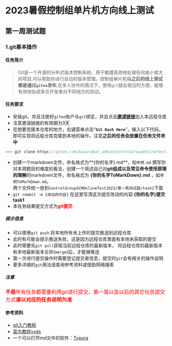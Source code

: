 # 2023暑假控制组单片机方向线上测试

## 第一周测试题

### 1.git基本操作

#### 任务简介

> Git是一个开源的分布式版本控制系统，用于敏捷高效地处理任何或小或大的项目,可以帮助你进行自动的版本管理。控制组单片机端**之后的线上测试都是通过`gitee`发布**,在多人协作的情况下，使用`git`就会相当的方便，能够有效地协调多位开发者对不同地方的改动。

#### 任务要求

- 安装git，并且注册好`gitee`账户与`git`绑定，并且点击[**邀请链接**]((https://gitee.com/buaarobot_admin/ControlGroupOnlineTest2023/invite_link?invite=a52b4b8233cdc27b4908272c9dc1ff6e99e49af97d700d63b7993663152babc580fd2afce6134a2c03eac9232b9ccfc5))加入本远程仓库
- 注意邀请链接的有效期为3天
- 在想要克隆本仓库的地方，右键菜单点击“**`Git Bash Here`**”，输入以下代码，即可实现将远程仓库克隆到本地的操作，注意**之后的任务会放置在任务文件夹中**

```c
>>> git clone https://gitee.com/buaarobot_admin/ControlGroupOnlineTest2023.git
```

- 创建一个markdown文件，命名格式为**{你的名字}.md**，如`李明.md`  撰写你对本周题目的难度的看法，创建一个简述自己对**git组成以及常见命令使用原理的理解**的markdown文件，命名格式为 **{你的名字ToMarkDown}.md** ，如`李明ToMarkDown.md`。  
  两个文件统一放到`ControlGroupSCMOnlineTest2023/第一周测试题/task1`下面  
- `git commit -m {改动的内容}` 在这里写清这次提交改动的内容:**{你的名字}提交task1**   
- 本任务结果提交方式为<font color='red'>**git提交**</font>   

##### 提示信息

- 可以使用`git push` 将本地所有未上传的提交推送到远程仓库
- 此时有可能会提示推送失败，这是因为远程仓库里面有本地未获取的提交
- 此时需要先`git pull`获取当前远程仓库的最新版本， 将远程仓库的最新版本和本地最新版本合并(`merge`)后，才能够推送 
- 第一次进行提交操作时需要登记提交者信息，提交时`git`会有相关的操作说明
- 更多详细的`git`用法请查询参考资料或借助网络搜索  

##### 注意

<font color="red" size=3>**不是**所有任务都需要利用git进行提交，第一周以及以后的其它任务提交方式**请以对应的任务说明为准**</font>

#### 参考资料

- [<u>git入门教程</u>](https://www.cnblogs.com/imyalost/p/8762522.html)
- [菜鸟教程yyds](https://www.runoob.com/git/git-tutorial.html)
- 一个可以打开md文件的软件：[Typora](https://bhpan.buaa.edu.cn:443/link/5D15F20C387C3E8D482B1A2AF01EC387)



